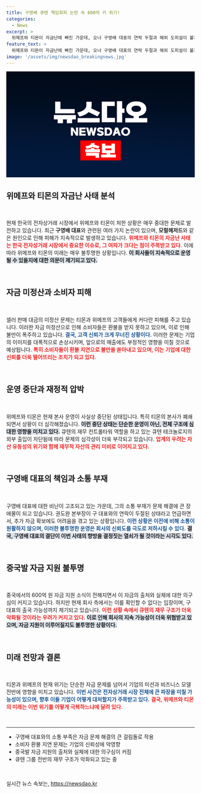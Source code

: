 ```yaml
---
title: 구영배 큐텐 책임회피 논란 속 600억 키 쥐기!
categories:
  - News
excerpt: >
  위메프와 티몬이 자금난에 빠진 가운데, 오너 구영배 대표의 연락 두절과 해외 도피설이 불거지며 비난이 쏟아지고 있다. 고객 피해가 확대되는 상황에서 큐텐그룹의 재무 위기는 심각해지고 있다. 궁극적으로 구 대표의 결단이 이 위기를 넘기는 열쇠가 될지 주목된다.
feature_text: >
  위메프와 티몬이 자금난에 빠진 가운데, 오너 구영배 대표의 연락 두절과 해외 도피설이 불거지며 비난이 쏟아지고 있다. 고객 피해가 확대되는 상황에서 큐텐그룹의 재무 위기는 심각해지고 있다. 궁극적으로 구 대표의 결단이 이 위기를 넘기는 열쇠가 될지 주목된다.
image: '/assets/img/newsdao_breakingnews.jpg'
---
```


<p><img src="/assets/img/newsdao_breakingnews.jpg" alt="pcversion 속보" /></p>

<h2 data-ke-size="size26">위메프와 티몬의 자금난 사태 분석</h2>

<p data-ke-size="size16">&nbsp;</p>

<p>현재 한국의 전자상거래 시장에서 위메프와 티몬이 처한 상황은 매우 중대한 문제로 발전하고 있습니다. 최근 <strong>구영배 대표</strong>와 관련된 여러 가지 논란이 있으며, <strong>모럴헤저드</strong>와 같은 원인으로 인해 피해가 지속적으로 발생하고 있습니다. <b><span style="color: #ee2323;">위메프와 티몬의 자금난 사태는 한국 전자상거래 시장에서 중요한 이슈로, 그 여파가 크다는 점이 주목받고 있다.</span></b> 이에 따라 위메프와 티몬의 미래는 매우 불투명한 상황입니다. <b><span style="background-color: #21538527;">이 회사들이 지속적으로 운영될 수 있을지에 대한 의문이 제기되고 있다.</span></b> </p>

<p data-ke-size="size16">&nbsp;</p>

<h2 data-ke-size="size26">자금 미정산과 소비자 피해</h2>

<p data-ke-size="size16">&nbsp;</p>

<p>셀러 판매 대금의 미정산 문제는 티몬과 위메프의 고객들에게 커다란 피해를 주고 있습니다. 이러한 자금 미정산으로 인해 소비자들은 환불을 받지 못하고 있으며, 이로 인해 불만이 폭주하고 있습니다. <b><span style="color: #1a5490;">결국, 고객 신뢰가 크게 무너진 상황이다.</span></b> 이러한 문제는 기업의 이미지를 대폭적으로 손상시키며, 앞으로의 매출에도 부정적인 영향을 미칠 것으로 예상됩니다. <b><span style="color: #ee2323;">특히 소비자들이 환불 지연으로 불만을 쏟아내고 있으며, 이는 기업에 대한 신뢰를 더욱 떨어뜨리는 조치가 되고 있다.</span></b> </p>

<p data-ke-size="size16">&nbsp;</p>

<h2 data-ke-size="size26">운영 중단과 재정적 압박</h2>

<p data-ke-size="size16">&nbsp;</p>

<p>위메프와 티몬은 현재 본사 운영이 사실상 중단된 상태입니다. 특히 티몬의 본사가 폐쇄되면서 상황이 더 심각해졌습니다. <b><span style="background-color: #21538527;">이런 중단 상태는 단순한 운영이 아닌, 전체 구조에 심대한 영향을 미치고 있다.</span></b> 큐텐의 재무 컨트롤타워 역할을 하고 있는 큐텐 테크놀로지의 외부 출입이 차단됨에 따라 문제의 심각성이 더욱 부각되고 있습니다. <b><span style="color: #ee2323;">업계의 우려는 자산 유동성의 위기와 함께 재무적 자산의 관리 미비로 이어지고 있다.</span></b> </p>

<p data-ke-size="size16">&nbsp;</p>

<h2 data-ke-size="size26">구영배 대표의 책임과 소통 부재</h2>

<p data-ke-size="size16">&nbsp;</p>

<p>구영배 대표에 대한 비난이 고조되고 있는 가운데, 그의 소통 부재가 문제 해결에 큰 장애물이 되고 있습니다. 권도완 본부장이 구 대표와의 연락이 두절된 상태라고 언급하면서, 추가 자금 확보에도 어려움을 겪고 있는 상황입니다. <b><span style="color: #1a5490;">이런 상황은 이전에 비해 소통이 원활하지 않으며, 이러한 불투명한 운영은 회사의 신뢰도를 극도로 저하시킬 수 있다.</span></b> <b><span style="background-color: #21538527;">결국, 구영배 대표의 결단이 이번 사태의 향방을 결정짓는 열쇠가 될 것이라는 시각도 있다.</span></b> </p>

<p data-ke-size="size16">&nbsp;</p>

<h2 data-ke-size="size26">중국발 자금 지원 불투명</h2>

<p data-ke-size="size16">&nbsp;</p>

<p>중국에서의 600억 원 자금 지원 소식이 전해지면서 이 자금의 출처와 실체에 대한 의구심이 커지고 있습니다. 하지만 현재 회사 측에서는 이를 확인할 수 없다는 입장이며, 구 대표의 출국 가능성까지 제기되고 있습니다. <b><span style="color: #ee2323;">이런 상황 속에서 큐텐의 재무 구조가 더욱 악화될 것이라는 우려가 커지고 있다.</span></b> <b><span style="background-color: #21538527;">이로 인해 회사의 지속 가능성이 더욱 위협받고 있으며, 자금 지원이 이루어질지도 불투명한 상황이다.</span></b></p>

<p data-ke-size="size16">&nbsp;</p>

<h2 data-ke-size="size26">미래 전망과 결론</h2>

<p data-ke-size="size16">&nbsp;</p>

<p>티몬과 위메프의 현재 위기는 단순한 자금 문제를 넘어서 기업의 미션과 비즈니스 모델 전반에 영향을 미치고 있습니다. <b><span style="color: #1a5490;">이번 사건은 전자상거래 시장 전체에 큰 파장을 미칠 가능성이 있으며, 향후 이들 기업이 어떻게 대처할지가 주목받고 있다.</span></b> <b><span style="color: #ee2323;">결국, 위메프와 티몬의 미래는 이번 위기를 어떻게 극복하느냐에 달려 있다.</span></b></p>

<p data-ke-size="size16">&nbsp;</p>

<hr>

<ul>
    <li>구영배 대표와의 소통 부족은 자금 문제 해결의 큰 걸림돌로 작용</li>
    <li>소비자 환불 지연 문제는 기업의 신뢰성에 악영향</li>
    <li>중국발 자금 지원의 출처와 실체에 대한 의구심이 커짐</li>
    <li>큐텐 그룹 전반의 재무 구조가 악화되고 있는 중</li>
</ul>

<p data-ke-size="size16">&nbsp;</p>
실시간 뉴스 속보는, <a href="https://newsdao.kr" rel="dofollow">https://newsdao.kr</a>


